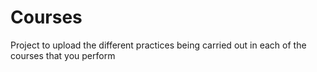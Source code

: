 # Courses
Project to upload the different practices being carried out in each of the courses that you perform
